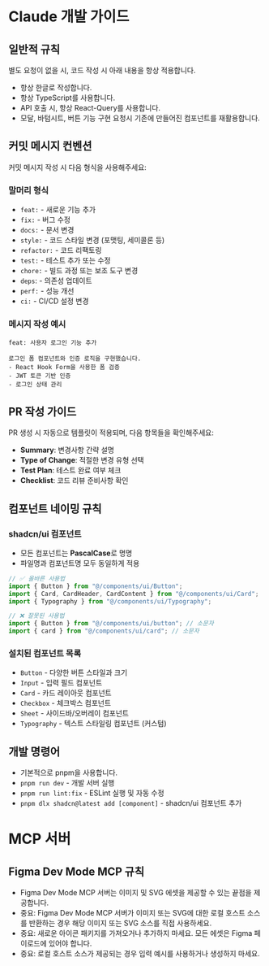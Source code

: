 # Claude 개발 가이드

## 일반적 규칙

별도 요청이 없을 시, 코드 작성 시 아래 내용을 항상 적용합니다.

- 항상 한글로 작성합니다.
- 항상 TypeScript를 사용합니다.
- API 호출 시, 항상 React-Query를 사용합니다.
- 모달, 바텀시트, 버튼 기능 구현 요청시 기존에 만들어진 컴포넌트를 재활용합니다.

## 커밋 메시지 컨벤션

커밋 메시지 작성 시 다음 형식을 사용해주세요:

### 말머리 형식

- `feat:` - 새로운 기능 추가
- `fix:` - 버그 수정
- `docs:` - 문서 변경
- `style:` - 코드 스타일 변경 (포맷팅, 세미콜론 등)
- `refactor:` - 코드 리팩토링
- `test:` - 테스트 추가 또는 수정
- `chore:` - 빌드 과정 또는 보조 도구 변경
- `deps`: - 의존성 업데이트
- `perf:` - 성능 개선
- `ci:` - CI/CD 설정 변경

### 메시지 작성 예시

```
feat: 사용자 로그인 기능 추가

로그인 폼 컴포넌트와 인증 로직을 구현했습니다.
- React Hook Form을 사용한 폼 검증
- JWT 토큰 기반 인증
- 로그인 상태 관리
```

## PR 작성 가이드

PR 생성 시 자동으로 템플릿이 적용되며, 다음 항목들을 확인해주세요:

- **Summary**: 변경사항 간략 설명
- **Type of Change**: 적절한 변경 유형 선택
- **Test Plan**: 테스트 완료 여부 체크
- **Checklist**: 코드 리뷰 준비사항 확인

## 컴포넌트 네이밍 규칙

### shadcn/ui 컴포넌트

- 모든 컴포넌트는 **PascalCase**로 명명
- 파일명과 컴포넌트명 모두 동일하게 적용

```typescript
// ✅ 올바른 사용법
import { Button } from "@/components/ui/Button";
import { Card, CardHeader, CardContent } from "@/components/ui/Card";
import { Typography } from "@/components/ui/Typography";

// ❌ 잘못된 사용법
import { Button } from "@/components/ui/button"; // 소문자
import { card } from "@/components/ui/card"; // 소문자
```

### 설치된 컴포넌트 목록

- `Button` - 다양한 버튼 스타일과 크기
- `Input` - 입력 필드 컴포넌트
- `Card` - 카드 레이아웃 컴포넌트
- `Checkbox` - 체크박스 컴포넌트
- `Sheet` - 사이드바/오버레이 컴포넌트
- `Typography` - 텍스트 스타일링 컴포넌트 (커스텀)

## 개발 명령어

- 기본적으로 pnpm을 사용합니다.
- `pnpm run dev` - 개발 서버 실행
- `pnpm run lint:fix` - ESLint 실행 및 자동 수정
- `pnpm dlx shadcn@latest add [component]` - shadcn/ui 컴포넌트 추가

# MCP 서버

## Figma Dev Mode MCP 규칙

- Figma Dev Mode MCP 서버는 이미지 및 SVG 에셋을 제공할 수 있는 끝점을 제공합니다.
- 중요: Figma Dev Mode MCP 서버가 이미지 또는 SVG에 대한 로컬 호스트 소스를 반환하는 경우 해당 이미지 또는 SVG 소스를 직접 사용하세요.
- 중요: 새로운 아이콘 패키지를 가져오거나 추가하지 마세요. 모든 에셋은 Figma 페이로드에 있어야 합니다.
- 중요: 로컬 호스트 소스가 제공되는 경우 입력 예시를 사용하거나 생성하지 마세요.
